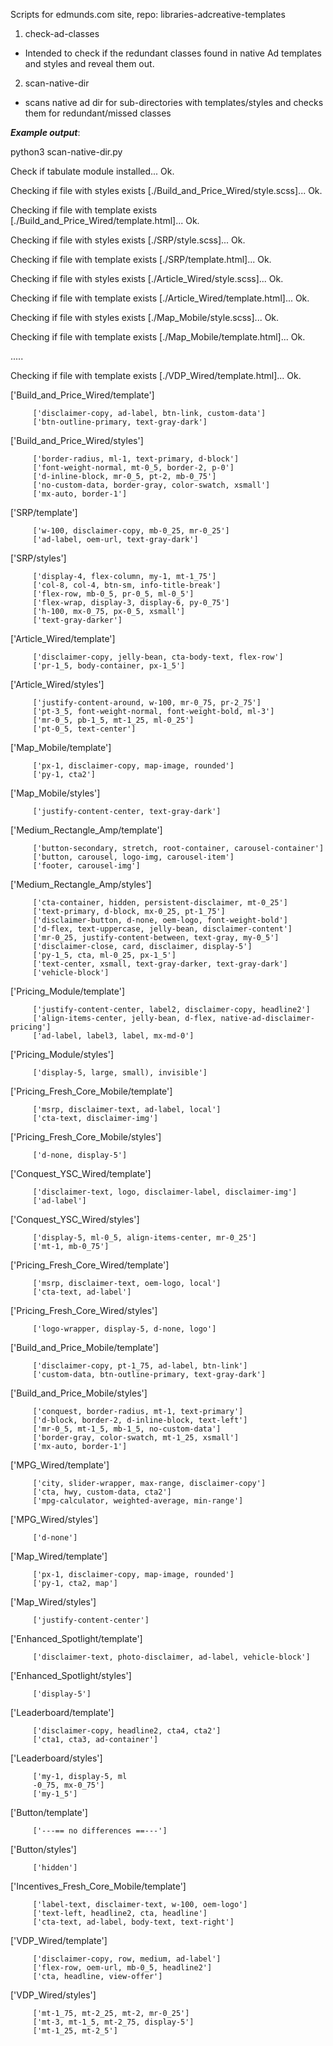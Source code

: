 Scripts for edmunds.com site, repo: libraries-adcreative-templates

1. check-ad-classes
- Intended to check if the redundant classes found in native Ad templates and styles and reveal them out.

2. scan-native-dir
- scans native ad dir for sub-directories with templates/styles and checks them for redundant/missed classes


***Example output***:

python3 scan-native-dir.py 

Check if tabulate module installed... Ok.

Checking if file with styles exists [./Build_and_Price_Wired/style.scss]... Ok.

Checking if file with template exists [./Build_and_Price_Wired/template.html]... Ok.

Checking if file with styles exists [./SRP/style.scss]... Ok.

Checking if file with template exists [./SRP/template.html]... Ok.

Checking if file with styles exists [./Article_Wired/style.scss]... Ok.

Checking if file with template exists [./Article_Wired/template.html]... Ok.

Checking if file with styles exists [./Map_Mobile/style.scss]... Ok.

Checking if file with template exists [./Map_Mobile/template.html]... Ok.

.....

Checking if file with template exists [./VDP_Wired/template.html]... Ok.

['Build_and_Price_Wired/template']

		 ['disclaimer-copy, ad-label, btn-link, custom-data']
		 ['btn-outline-primary, text-gray-dark']
		 
['Build_and_Price_Wired/styles']

		 ['border-radius, ml-1, text-primary, d-block']
		 ['font-weight-normal, mt-0_5, border-2, p-0']
		 ['d-inline-block, mr-0_5, pt-2, mb-0_75']
		 ['no-custom-data, border-gray, color-swatch, xsmall']
		 ['mx-auto, border-1']
		 
['SRP/template']

		 ['w-100, disclaimer-copy, mb-0_25, mr-0_25']
		 ['ad-label, oem-url, text-gray-dark']
		 
['SRP/styles']

		 ['display-4, flex-column, my-1, mt-1_75']
		 ['col-8, col-4, btn-sm, info-title-break']
		 ['flex-row, mb-0_5, pr-0_5, ml-0_5']
		 ['flex-wrap, display-3, display-6, py-0_75']
		 ['h-100, mx-0_75, px-0_5, xsmall']
		 ['text-gray-darker']
		 
['Article_Wired/template']

		 ['disclaimer-copy, jelly-bean, cta-body-text, flex-row']
		 ['pr-1_5, body-container, px-1_5']
		 
['Article_Wired/styles']

		 ['justify-content-around, w-100, mr-0_75, pr-2_75']
		 ['pt-3_5, font-weight-normal, font-weight-bold, ml-3']
		 ['mr-0_5, pb-1_5, mt-1_25, ml-0_25']
		 ['pt-0_5, text-center']
		 
['Map_Mobile/template']

		 ['px-1, disclaimer-copy, map-image, rounded']
		 ['py-1, cta2']
		 
['Map_Mobile/styles']

		 ['justify-content-center, text-gray-dark']
['Medium_Rectangle_Amp/template']

		 ['button-secondary, stretch, root-container, carousel-container']
		 ['button, carousel, logo-img, carousel-item']
		 ['footer, carousel-img']
		 
['Medium_Rectangle_Amp/styles']

		 ['cta-container, hidden, persistent-disclaimer, mt-0_25']
		 ['text-primary, d-block, mx-0_25, pt-1_75']
		 ['disclaimer-button, d-none, oem-logo, font-weight-bold']
		 ['d-flex, text-uppercase, jelly-bean, disclaimer-content']
		 ['mr-0_25, justify-content-between, text-gray, my-0_5']
		 ['disclaimer-close, card, disclaimer, display-5']
		 ['py-1_5, cta, ml-0_25, px-1_5']
		 ['text-center, xsmall, text-gray-darker, text-gray-dark']
		 ['vehicle-block']
		 
['Pricing_Module/template']

		 ['justify-content-center, label2, disclaimer-copy, headline2']
		 ['align-items-center, jelly-bean, d-flex, native-ad-disclaimer-pricing']
		 ['ad-label, label3, label, mx-md-0']
		 
['Pricing_Module/styles']

		 ['display-5, large, small), invisible']
['Pricing_Fresh_Core_Mobile/template']

		 ['msrp, disclaimer-text, ad-label, local']
		 ['cta-text, disclaimer-img']
['Pricing_Fresh_Core_Mobile/styles']

		 ['d-none, display-5']
['Conquest_YSC_Wired/template']

		 ['disclaimer-text, logo, disclaimer-label, disclaimer-img']
		 ['ad-label']
['Conquest_YSC_Wired/styles']

		 ['display-5, ml-0_5, align-items-center, mr-0_25']
		 ['mt-1, mb-0_75']
['Pricing_Fresh_Core_Wired/template']

		 ['msrp, disclaimer-text, oem-logo, local']
		 ['cta-text, ad-label']
['Pricing_Fresh_Core_Wired/styles']

		 ['logo-wrapper, display-5, d-none, logo']
['Build_and_Price_Mobile/template']

		 ['disclaimer-copy, pt-1_75, ad-label, btn-link']
		 ['custom-data, btn-outline-primary, text-gray-dark']
['Build_and_Price_Mobile/styles']

		 ['conquest, border-radius, mt-1, text-primary']
		 ['d-block, border-2, d-inline-block, text-left']
		 ['mr-0_5, mt-1_5, mb-1_5, no-custom-data']
		 ['border-gray, color-swatch, mt-1_25, xsmall']
		 ['mx-auto, border-1']
['MPG_Wired/template']

		 ['city, slider-wrapper, max-range, disclaimer-copy']
		 ['cta, hwy, custom-data, cta2']
		 ['mpg-calculator, weighted-average, min-range']
['MPG_Wired/styles']

		 ['d-none']
['Map_Wired/template']

		 ['px-1, disclaimer-copy, map-image, rounded']
		 ['py-1, cta2, map']
['Map_Wired/styles']

		 ['justify-content-center']
['Enhanced_Spotlight/template']

		 ['disclaimer-text, photo-disclaimer, ad-label, vehicle-block']
['Enhanced_Spotlight/styles']

		 ['display-5']
['Leaderboard/template']

		 ['disclaimer-copy, headline2, cta4, cta2']
		 ['cta1, cta3, ad-container']
['Leaderboard/styles']

		 ['my-1, display-5, ml
		 -0_75, mx-0_75']
		 ['my-1_5']
['Button/template']

		 ['---== no differences ==---']
['Button/styles']

		 ['hidden']
['Incentives_Fresh_Core_Mobile/template']

		 ['label-text, disclaimer-text, w-100, oem-logo']
		 ['text-left, headline2, cta, headline']
		 ['cta-text, ad-label, body-text, text-right']

['VDP_Wired/template']

		 ['disclaimer-copy, row, medium, ad-label']
		 ['flex-row, oem-url, mb-0_5, headline2']
		 ['cta, headline, view-offer']
['VDP_Wired/styles']

		 ['mt-1_75, mt-2_25, mt-2, mr-0_25']
		 ['mt-3, mt-1_5, mt-2_75, display-5']
		 ['mt-1_25, mt-2_5']
